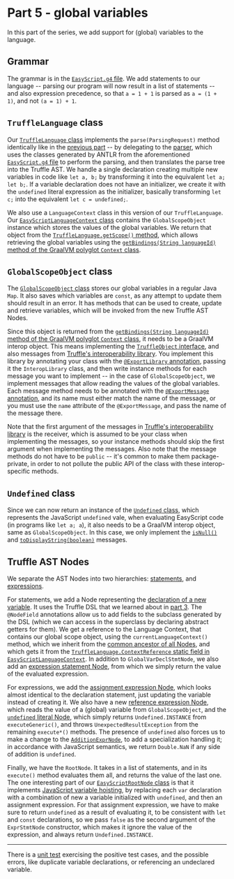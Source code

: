 # Part 5 - global variables

In this part of the series,
we add support for (global) variables to the language.

## Grammar

The grammar is in the [`EasyScript.g4` file](src/main/antlr/com/endoflineblog/truffle/part_05/EasyScript.g4).
We add statements to our language --
parsing our program will now result in a list of statements --
and also expression precedence,
so that `a = 1 + 1` is parsed as `a = (1 + 1)`,
and not `(a = 1) + 1`.

## `TruffleLanguage` class

Our [`TruffleLanguage` class](src/main/java/com/endoflineblog/truffle/part_05/EasyScriptTruffleLanguage.java)
implements the `parse(ParsingRequest)` method identically like in the
[previous part](../part-04/src/main/java/com/endoflineblog/truffle/part_04/EasyScriptTruffleLanguage.java) --
by delegating to the [parser](src/main/java/com/endoflineblog/truffle/part_05/EasyScriptTruffleParser.java),
which uses the classes generated by ANTLR from the aforementioned
[`EasyScript.g4` file](src/main/antlr/com/endoflineblog/truffle/part_05/EasyScript.g4)
to perform the parsing, and then translates the parse tree into the Truffle AST.
We handle a single declaration creating multiple new variables in code like
`let a, b;` by transforming it into the equivalent `let a; let b;`.
If a variable declaration does not have an initializer,
we create it with the `undefined` literal expression as the initializer,
basically transforming `let c;` into the equivalent `let c = undefined;`.

We also use a `LanguageContext` class in this version of our `TruffleLanguage`.
Our [`EasyScriptLanguageContext` class](src/main/java/com/endoflineblog/truffle/part_05/EasyScriptLanguageContext.java)
contains the `GlobalScopeObject` instance which stores the values of the global variables.
We return that object from the
[`TruffleLanguage.getScope()` method](https://www.graalvm.org/truffle/javadoc/com/oracle/truffle/api/TruffleLanguage.html#getScope-C-),
which allows retrieving the global variables using the
[`getBindings(String languageId)` method of the GraalVM polyglot `Context` class](https://www.graalvm.org/truffle/javadoc/org/graalvm/polyglot/Context.html#getBindings-java.lang.String-).

## `GlobalScopeObject` class

The [`GlobalScopeObject` class](src/main/java/com/endoflineblog/truffle/part_05/runtime/GlobalScopeObject.java)
stores our global variables in a regular Java `Map`.
It also saves which variables are `const`,
as any attempt to update them should result in an error.
It has methods that can be used to create, update and retrieve variables,
which will be invoked from the new Truffle AST Nodes.

Since this object is returned from the
[`getBindings(String languageId)` method of the GraalVM polyglot `Context` class](https://www.graalvm.org/truffle/javadoc/org/graalvm/polyglot/Context.html#getBindings-java.lang.String-),
it needs to be a GraalVM interop object.
This means implementing the
[`TruffleObject` interface](https://www.graalvm.org/truffle/javadoc/com/oracle/truffle/api/interop/TruffleObject.html),
and also messages from
[Truffle's interoperability library](https://www.graalvm.org/truffle/javadoc/com/oracle/truffle/api/interop/InteropLibrary.html).
You implement this library by annotating your class with the
[`@ExportLibrary` annotation](https://www.graalvm.org/truffle/javadoc/com/oracle/truffle/api/library/ExportLibrary.html),
passing it the `InteropLibrary` class,
and then write instance methods for each message you want to implement --
in the case of `GlobalScopeObject`,
we implement messages that allow reading the values of the global variables.
Each message method needs to be annotated with the
[`@ExportMessage` annotation](https://www.graalvm.org/truffle/javadoc/com/oracle/truffle/api/library/ExportMessage.html),
and its name must either match the name of the message,
or you must use the `name` attribute of the `@ExportMessage`,
and pass the name of the message there.

Note that the first argument of the messages in
[Truffle's interoperability library](https://www.graalvm.org/truffle/javadoc/com/oracle/truffle/api/interop/InteropLibrary.html)
is the receiver,
which is assumed to be your class when implementing the messages,
so your instance methods should skip the first argument when implementing the messages.
Also note that the message methods do not have to be `public` --
it's common to make them package-private,
in order to not pollute the public API of the class with these interop-specific methods.

## `Undefined` class

Since we can now return an instance of the
[`Undefined` class](src/main/java/com/endoflineblog/truffle/part_05/runtime/Undefined.java),
which represents the JavaScript `undefined` vale,
when evaluating EasyScript code
(in programs like `let a; a`),
it also needs to be a GraalVM interop object,
same as `GlobalScopeObject`.
In this case, we only implement the
[`isNull()`](https://www.graalvm.org/truffle/javadoc/com/oracle/truffle/api/interop/InteropLibrary.html#isNull-java.lang.Object-)
and
[`toDisplayString(boolean)`](https://www.graalvm.org/truffle/javadoc/com/oracle/truffle/api/interop/InteropLibrary.html#toDisplayString-java.lang.Object-boolean-)
messages.

## Truffle AST Nodes

We separate the AST Nodes into two hierarchies:
[statements](src/main/java/com/endoflineblog/truffle/part_05/nodes/stmts/EasyScriptStmtNode.java),
and [expressions](src/main/java/com/endoflineblog/truffle/part_05/nodes/exprs/EasyScriptExprNode.java).

For statements, we add a Node representing the
[declaration of a new variable](src/main/java/com/endoflineblog/truffle/part_05/nodes/stmts/GlobalVarDeclStmtNode.java).
It uses the Truffle DSL that we learned about in
[part 3](../part-03/ReadMe.md).
The `@NodeField` annotations allow us to add fields to the subclass generated by the DSL
(which we can access in the superclass by declaring abstract getters for them).
We get a reference to the Language Context,
that contains our global scope object,
using the `currentLanguageContext()` method,
which we inherit from the
[common ancestor of all Nodes](src/main/java/com/endoflineblog/truffle/part_05/nodes/EasyScriptNode.java),
and which gets it from the
[`TruffleLanguage.ContextReference` static field in `EasyScriptLanguageContext`](src/main/java/com/endoflineblog/truffle/part_05/EasyScriptLanguageContext.java).
In addition to `GlobalVarDeclStmtNode`,
we also add an
[expression statement Node](src/main/java/com/endoflineblog/truffle/part_05/nodes/stmts/ExprStmtNode.java),
from which we simply return the value of the evaluated expression.

For expressions, we add the
[assignment expression Node](src/main/java/com/endoflineblog/truffle/part_05/nodes/exprs/GlobalVarAssignmentExprNode.java),
which looks almost identical to the declaration statement,
just updating the variable instead of creating it.
We also have a new
[reference expression Node](src/main/java/com/endoflineblog/truffle/part_05/nodes/exprs/GlobalVarReferenceExprNode.java),
which reads the value of a (global) variable from `GlobalScopeObject`,
and the
[`undefined` literal Node](src/main/java/com/endoflineblog/truffle/part_05/nodes/exprs/UndefinedLiteralExprNode.java),
which simply returns `Undefined.INSTANCE` from `executeGeneric()`,
and throws `UnexpectedResultException` from the remaining `execute*()` methods.
The presence of `undefined` also forces us to make a change to the
[`AdditionExprNode`](src/main/java/com/endoflineblog/truffle/part_05/nodes/exprs/AdditionExprNode.java),
to add a specialization handling it;
in accordance with JavaScript semantics,
we return `Double.NaN` if any side of addition is `undefined`.

Finally, we have the `RootNode`.
It takes in a list of statements,
and in its `execute()` method evaluates them all,
and returns the value of the last one.
The one interesting part of our
[`EasyScriptRootNode` class](src/main/java/com/endoflineblog/truffle/part_05/nodes/EasyScriptRootNode.java)
is that it implements
[JavaScript variable hoisting](https://developer.mozilla.org/en-US/docs/Glossary/Hoisting),
by replacing each `var` declaration with a combination of new a variable initialized with `undefined`,
and then an assignment expression.
For that assignment expression, we have to make sure to return `undefined` as a result of evaluating it,
to be consistent with `let` and `const` declarations,
so we pass `false` as the second argument of the `ExprStmtNode` constructor,
which makes it ignore the value of the expression,
and always return `Undefined.INSTANCE`.

---

There is a [unit test](src/test/java/com/endoflineblog/truffle/part_05/GlobalVariablesTest.java)
exercising the positive test cases,
and the possible errors, like duplicate variable declarations,
or referencing an undeclared variable.
